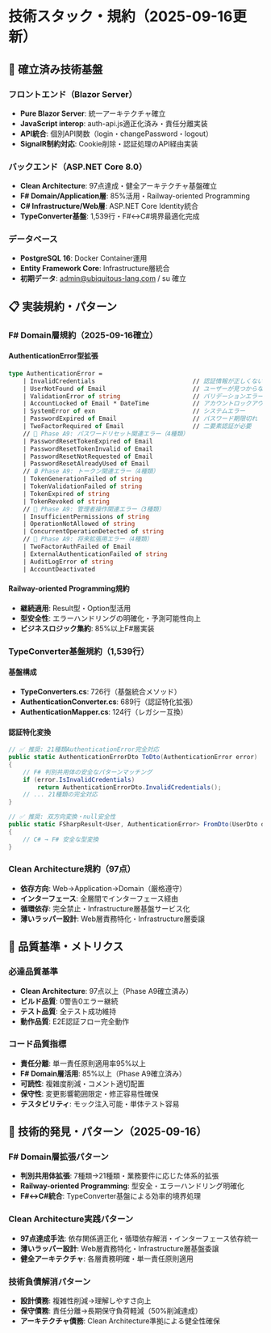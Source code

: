 # 技術スタック・規約（2025-09-16更新）

## 🔧 確立済み技術基盤

### **フロントエンド（Blazor Server）**
- **Pure Blazor Server**: 統一アーキテクチャ確立
- **JavaScript interop**: auth-api.js適正化済み・責任分離実装
- **API統合**: 個別API関数（login・changePassword・logout）
- **SignalR制約対応**: Cookie削除・認証処理のAPI経由実装

### **バックエンド（ASP.NET Core 8.0）**
- **Clean Architecture**: 97点達成・健全アーキテクチャ基盤確立
- **F# Domain/Application層**: 85%活用・Railway-oriented Programming
- **C# Infrastructure/Web層**: ASP.NET Core Identity統合
- **TypeConverter基盤**: 1,539行・F#↔C#境界最適化完成

### **データベース**
- **PostgreSQL 16**: Docker Container運用
- **Entity Framework Core**: Infrastructure層統合
- **初期データ**: admin@ubiquitous-lang.com / su 確立

## 📋 実装規約・パターン

### **F# Domain層規約（2025-09-16確立）**

#### **AuthenticationError型拡張**
```fsharp
type AuthenticationError =
    | InvalidCredentials                           // 認証情報が正しくない
    | UserNotFound of Email                        // ユーザーが見つからない
    | ValidationError of string                    // バリデーションエラー
    | AccountLocked of Email * DateTime            // アカウントロックアウト
    | SystemError of exn                           // システムエラー
    | PasswordExpired of Email                     // パスワード期限切れ
    | TwoFactorRequired of Email                   // 二要素認証が必要
    // 🔐 Phase A9: パスワードリセット関連エラー（4種類）
    | PasswordResetTokenExpired of Email
    | PasswordResetTokenInvalid of Email
    | PasswordResetNotRequested of Email
    | PasswordResetAlreadyUsed of Email
    // 🔒 Phase A9: トークン関連エラー（4種類）
    | TokenGenerationFailed of string
    | TokenValidationFailed of string
    | TokenExpired of string
    | TokenRevoked of string
    // 👮 Phase A9: 管理者操作関連エラー（3種類）
    | InsufficientPermissions of string
    | OperationNotAllowed of string
    | ConcurrentOperationDetected of string
    // 🔮 Phase A9: 将来拡張用エラー（4種類）
    | TwoFactorAuthFailed of Email
    | ExternalAuthenticationFailed of string
    | AuditLogError of string
    | AccountDeactivated
```

#### **Railway-oriented Programming規約**
- **継続適用**: Result型・Option型活用
- **型安全性**: エラーハンドリングの明確化・予測可能性向上
- **ビジネスロジック集約**: 85%以上F#層実装

### **TypeConverter基盤規約（1,539行）**

#### **基盤構成**
- **TypeConverters.cs**: 726行（基盤統合メソッド）
- **AuthenticationConverter.cs**: 689行（認証特化拡張）
- **AuthenticationMapper.cs**: 124行（レガシー互換）

#### **認証特化変換**
```csharp
// ✅ 推奨: 21種類AuthenticationError完全対応
public static AuthenticationErrorDto ToDto(AuthenticationError error)
{
    // F# 判別共用体の安全なパターンマッチング
    if (error.IsInvalidCredentials)
        return AuthenticationErrorDto.InvalidCredentials();
    // ... 21種類の完全対応
}

// ✅ 推奨: 双方向変換・null安全性
public static FSharpResult<User, AuthenticationError> FromDto(UserDto dto)
{
    // C# → F# 安全な型変換
}
```

### **Clean Architecture規約（97点）**
- **依存方向**: Web→Application→Domain（厳格遵守）
- **インターフェース**: 全層間でインターフェース経由
- **循環依存**: 完全禁止・Infrastructure層基盤サービス化
- **薄いラッパー設計**: Web層責務特化・Infrastructure層委譲

## 🎯 品質基準・メトリクス

### **必達品質基準**
- **Clean Architecture**: 97点以上（Phase A9確立済み）
- **ビルド品質**: 0警告0エラー継続
- **テスト品質**: 全テスト成功維持
- **動作品質**: E2E認証フロー完全動作

### **コード品質指標**
- **責任分離**: 単一責任原則適用率95%以上
- **F# Domain層活用**: 85%以上（Phase A9確立済み）
- **可読性**: 複雑度削減・コメント適切配置
- **保守性**: 変更影響範囲限定・修正容易性確保
- **テスタビリティ**: モック注入可能・単体テスト容易

## 🔄 技術的発見・パターン（2025-09-16）

### **F# Domain層拡張パターン**
- **判別共用体拡張**: 7種類→21種類・業務要件に応じた体系的拡張
- **Railway-oriented Programming**: 型安全・エラーハンドリング明確化
- **F#↔C#統合**: TypeConverter基盤による効率的境界処理

### **Clean Architecture実践パターン**
- **97点達成手法**: 依存関係適正化・循環依存解消・インターフェース依存統一
- **薄いラッパー設計**: Web層責務特化・Infrastructure層基盤委譲
- **健全アーキテクチャ**: 各層責務明確・単一責任原則適用

### **技術負債解消パターン**
- **設計債務**: 複雑性削減→理解しやすさ向上
- **保守債務**: 責任分離→長期保守負荷軽減（50%削減達成）
- **アーキテクチャ債務**: Clean Architecture準拠による健全性確保